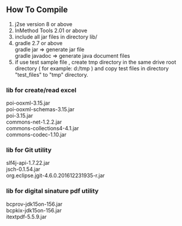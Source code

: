 ## How To Compile    

1. j2se version 8 or above    
2. InMethod Tools 2.01 or above    
3. include all jar files in directory lib/     
4. gradle 2.7 or above    
   gradle jar => generate jar file    
   gradle javadoc => generate java document files    
5. if use test sample file , create tmp directory in the same drive root directory ( for example:  d:/tmp ) 
   and copy test files  in directory "test_files" to "tmp" directory.
   
### lib for create/read excel
   poi-ooxml-3.15.jar    
   poi-ooxml-schemas-3.15.jar   
   poi-3.15.jar    
   commons-net-1.2.2.jar    
   commons-collections4-4.1.jar    
   commons-codec-1.10.jar    
        
### lib for Git utility
   slf4j-api-1.7.22.jar    
   jsch-0.1.54.jar    
   org.eclipse.jgit-4.6.0.201612231935-r.jar    
        
### lib for digital sinature pdf utility
   bcprov-jdk15on-156.jar  
   bcpkix-jdk15on-156.jar      
   itextpdf-5.5.9.jar    
       
        